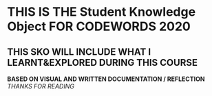 # THIS IS THE Student Knowledge Object FOR CODEWORDS 2020
## THIS SKO WILL INCLUDE WHAT I LEARNT&EXPLORED DURING THIS COURSE
**BASED ON VISUAL AND WRITTEN DOCUMENTATION / REFLECTION** 
*THANKS FOR READING*
